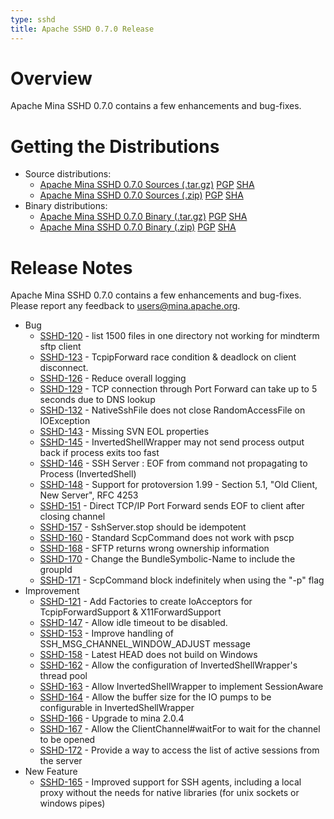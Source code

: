 ```yaml
---
type: sshd
title: Apache SSHD 0.7.0 Release
---
```


# Overview

Apache Mina SSHD 0.7.0 contains a few enhancements and bug-fixes.

# Getting the Distributions

* Source distributions:
    * [Apache Mina SSHD 0.7.0 Sources (.tar.gz)](https://archive.apache.org/dist/mina/sshd/0.7.0/apache-sshd-0.7.0-src.tar.gz) [PGP](https://archive.apache.org/dist/mina/sshd/0.7.0/apache-sshd-0.7.0-src.tar.gz.asc) [SHA](https://archive.apache.org/dist/mina/sshd/0.7.0/apache-sshd-0.7.0-src.tar.gz.sha1)
    * [Apache Mina SSHD 0.7.0 Sources (.zip)](https://archive.apache.org/dist/mina/sshd/0.7.0/apache-sshd-0.7.0-src.zip) [PGP](https://archive.apache.org/dist/mina/sshd/0.7.0/apache-sshd-0.7.0-src.zip.asc) [SHA](https://archive.apache.org/dist/mina/sshd/0.7.0/apache-sshd-0.7.0-src.zip.sha1)
* Binary distributions:
    * [Apache Mina SSHD 0.7.0 Binary (.tar.gz)](https://archive.apache.org/dist/mina/sshd/0.7.0/apache-sshd-0.7.0.tar.gz) [PGP](https://archive.apache.org/dist/mina/sshd/0.7.0/apache-sshd-0.7.0.tar.gz.asc) [SHA](https://archive.apache.org/dist/mina/sshd/0.7.0/apache-sshd-0.7.0.tar.gz.sha1)
    * [Apache Mina SSHD 0.7.0 Binary (.zip)](https://archive.apache.org/dist/mina/sshd/0.7.0/apache-sshd-0.7.0.zip) [PGP](https://archive.apache.org/dist/mina/sshd/0.7.0/apache-sshd-0.7.0.zip.asc) [SHA](https://archive.apache.org/dist/mina/sshd/0.7.0/apache-sshd-0.7.0.zip.sha1)

# Release Notes

Apache Mina SSHD 0.7.0 contains a few enhancements and bug-fixes.
Please report any feedback to [users@mina.apache.org](mailto:users@mina.apache.org).

* Bug
    * [SSHD-120](https://issues.apache.org/jira/browse/SSHD-120) - list 1500 files in one directory not working for mindterm sftp client
    * [SSHD-123](https://issues.apache.org/jira/browse/SSHD-123) - TcpipForward race condition & deadlock on client disconnect.
    * [SSHD-126](https://issues.apache.org/jira/browse/SSHD-126) - Reduce overall logging
    * [SSHD-129](https://issues.apache.org/jira/browse/SSHD-129) - TCP connection through Port Forward can take up to 5 seconds due to DNS lookup
    * [SSHD-132](https://issues.apache.org/jira/browse/SSHD-132) - NativeSshFile does not close RandomAccessFile on IOException
    * [SSHD-143](https://issues.apache.org/jira/browse/SSHD-143) - Missing SVN EOL properties
    * [SSHD-145](https://issues.apache.org/jira/browse/SSHD-145) - InvertedShellWrapper may not send process output back if process exits too fast
    * [SSHD-146](https://issues.apache.org/jira/browse/SSHD-146) - SSH Server : EOF from command not propagating to Process (InvertedShell)
    * [SSHD-148](https://issues.apache.org/jira/browse/SSHD-148) - Support for protoversion 1.99 - Section 5.1, "Old Client, New Server", RFC 4253
    * [SSHD-151](https://issues.apache.org/jira/browse/SSHD-151) - Direct TCP/IP Port Forward sends EOF to client after closing channel
    * [SSHD-157](https://issues.apache.org/jira/browse/SSHD-157) - SshServer.stop should be idempotent
    * [SSHD-160](https://issues.apache.org/jira/browse/SSHD-160) - Standard ScpCommand does not work with pscp
    * [SSHD-168](https://issues.apache.org/jira/browse/SSHD-168) - SFTP returns wrong ownership information
    * [SSHD-170](https://issues.apache.org/jira/browse/SSHD-170) - Change the BundleSymbolic-Name to include the groupId
    * [SSHD-171](https://issues.apache.org/jira/browse/SSHD-171) - ScpCommand block indefinitely when using the "-p" flag
* Improvement
    * [SSHD-121](https://issues.apache.org/jira/browse/SSHD-121) - Add Factories to create IoAcceptors for TcpipForwardSupport & X11ForwardSupport
    * [SSHD-147](https://issues.apache.org/jira/browse/SSHD-147) - Allow idle timeout to be disabled.
    * [SSHD-153](https://issues.apache.org/jira/browse/SSHD-153) - Improve handling of SSH_MSG_CHANNEL_WINDOW_ADJUST message
    * [SSHD-158](https://issues.apache.org/jira/browse/SSHD-158) - Latest HEAD does not build on Windows
    * [SSHD-162](https://issues.apache.org/jira/browse/SSHD-162) - Allow the configuration of InvertedShellWrapper's thread pool
    * [SSHD-163](https://issues.apache.org/jira/browse/SSHD-163) - Allow InvertedShellWrapper to implement SessionAware
    * [SSHD-164](https://issues.apache.org/jira/browse/SSHD-164) - Allow the buffer size for the IO pumps to be configurable in InvertedShellWrapper
    * [SSHD-166](https://issues.apache.org/jira/browse/SSHD-166) - Upgrade to mina 2.0.4
    * [SSHD-167](https://issues.apache.org/jira/browse/SSHD-167) - Allow the ClientChannel#waitFor to wait for the channel to be opened
    * [SSHD-172](https://issues.apache.org/jira/browse/SSHD-172) - Provide a way to access the list of active sessions from the server
* New Feature
    * [SSHD-165](https://issues.apache.org/jira/browse/SSHD-165) - Improved support for SSH agents, including a local proxy without the needs for native libraries (for unix sockets or windows pipes)
